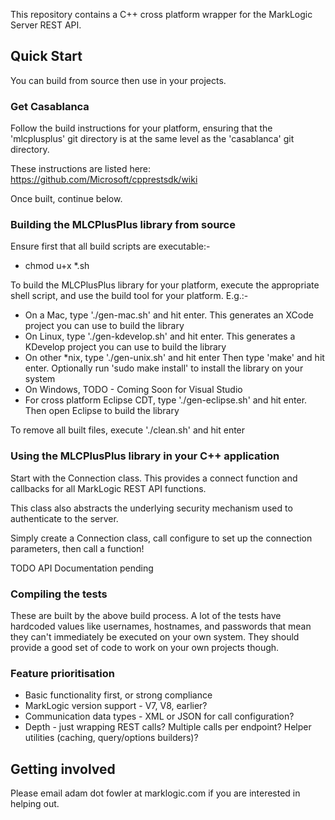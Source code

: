 This repository contains a C++ cross platform wrapper for the MarkLogic Server REST API.

## Quick Start

You can build from source then use in your projects.

### Get Casablanca

Follow the build instructions for your platform, ensuring that the 'mlcplusplus' git directory is at the same level as the 'casablanca' git directory.

These instructions are listed here: https://github.com/Microsoft/cpprestsdk/wiki

Once built, continue below.

### Building the MLCPlusPlus library from source

Ensure first that all build scripts are executable:-
- chmod u+x \*.sh

To build the MLCPlusPlus library for your platform, execute the appropriate shell script, and use the build tool
for your platform. E.g.:-

- On a Mac, type './gen-mac.sh' and hit enter. This generates an XCode project you can use to build the library
- On Linux, type './gen-kdevelop.sh' and hit enter. This generates a KDevelop project you can use to build the library
- On other \*nix, type './gen-unix.sh' and hit enter Then type 'make' and hit enter. Optionally run 'sudo make install' to install the library on your system
- On Windows, TODO - Coming Soon for Visual Studio
- For cross platform Eclipse CDT, type './gen-eclipse.sh' and hit enter. Then open Eclipse to build the library

To remove all built files, execute './clean.sh' and hit enter

### Using the MLCPlusPlus library in your C++ application

Start with the Connection class. This provides a connect function and callbacks for all MarkLogic REST API functions.

This class also abstracts the underlying security mechanism used to authenticate to the server.

Simply create a Connection class, call configure to set up the connection parameters, then call a function!

TODO API Documentation pending

### Compiling the tests

These are built by the above build process. A lot of the tests have hardcoded values like usernames, hostnames, and
passwords that mean they can't immediately be executed on your own system. They should provide a good set of code to
work on your own projects though.

### Feature prioritisation

- Basic functionality first, or strong compliance
- MarkLogic version support - V7, V8, earlier?
- Communication data types - XML or JSON for call configuration?
- Depth - just wrapping REST calls? Multiple calls per endpoint? Helper utilities (caching, query/options builders)?


## Getting involved

Please email adam dot fowler at marklogic.com if you are interested in helping out.
